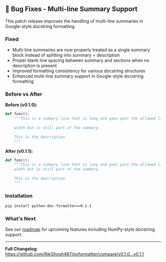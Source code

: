 ## 🐛 Bug Fixes - Multi-line Summary Support

This patch release improves the handling of multi-line summaries in Google-style docstring formatting.

### Fixed
- Multi-line summaries are now properly treated as a single summary block instead of splitting into summary + description
- Proper blank line spacing between summary and sections when no description is present  
- Improved formatting consistency for various docstring structures
- Enhanced multi-line summary support in Google-style docstring formatting

### Before vs After
**Before (v0.1.0):**
```python
def func():
    """This is a summary line that is long and goes past the allowed line
    
    width but is still part of the summary.
    
    This is the description
    """
```

**After (v0.1.1):**
```python  
def func():
    """This is a summary line that is long and goes past the allowed line
    width but is still part of the summary.
    
    This is the description
    """
```

### Installation
```bash
pip install python-doc-formatter==0.1.1
```

### What's Next
See our [roadmap](https://github.com/RikGhosh487/pyformatter/blob/main/CHANGELOG.md#future-roadmap) for upcoming features including NumPy-style docstring support.

---

**Full Changelog**: https://github.com/RikGhosh487/pyformatter/compare/v0.1.0...v0.1.1
